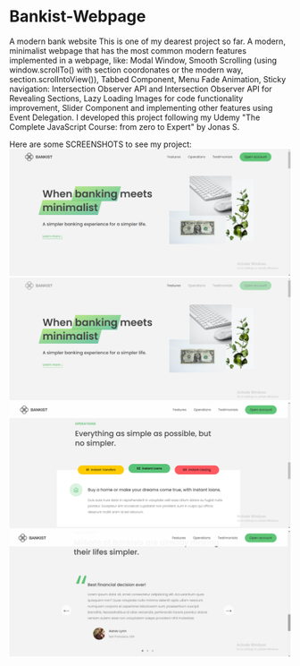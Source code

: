 # Bankist-Webpage
A modern bank website
This is one of my dearest project so far. A modern, minimalist webpage that has the most common modern features implemented in a webpage, like: Modal Window, Smooth Scrolling (using window.scrollTo() with section coordonates or the modern way, section.scrolIntoView()), Tabbed Component, Menu Fade Animation, Sticky navigation: Intersection Observer API and Intersection Observer API for Revealing Sections,  Lazy Loading Images for code functionality improvement, Slider Component and implementing other features using Event Delegation. 
I developed this project following my Udemy "The Complete JavaScript Course: from zero to Expert" by Jonas S. 

Here are some SCREENSHOTS to see my project:
![SCREENSHOT1](./bankistsite1.png)
![SCREENSHOT2](./bankistsite2.png)
![SCREENSHOT3](./bankistsite3.png)
![SCREENSHOT4](./bankistsite4.png)
